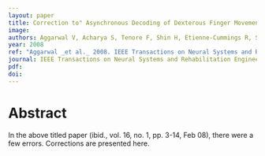 ```yaml
---
layout: paper
title: Correction to" Asynchronous Decoding of Dexterous Finger Movements Using M1 Neurons"[Feb 08 3-14]
image:
authors: Aggarwal V, Acharya S, Tenore F, Shin H, Etienne-Cummings R, Schieber MH, and Thakor NV.
year: 2008
ref: "Aggarwal _et al._ 2008. IEEE Transactions on Neural Systems and Rehabilitation Engineering vol. 16, no. 4: 421-421."
journal: IEEE Transactions on Neural Systems and Rehabilitation Engineering
pdf: 
doi: 
---
```


# Abstract
In the above titled paper (ibid., vol. 16, no. 1, pp. 3-14, Feb 08), there were a few errors. Corrections are presented here.

